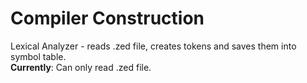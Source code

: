 # Compiler Construction
Lexical Analyzer - reads .zed file, creates tokens and saves them into symbol table.  
<strong>Currently</strong>: Can only read .zed file.

